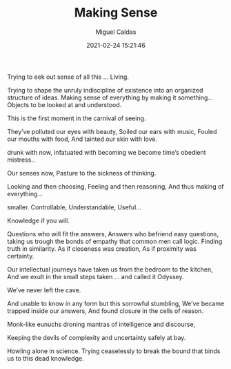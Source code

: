 ﻿---
layout: source/_posts
title: Making Sense
author: Miguel Caldas
date: 2021-02-24 15:21:46
---


Trying to eek out sense of all this … 
Living.

Trying to shape the unruly indiscipline of existence
into an organized structure of ideas.
Making sense of everything by making it something…
Objects to be looked at and understood.

This is the first moment in the carnival of seeing.


They’ve polluted our eyes with beauty,
Soiled our ears with music,
Fouled our mouths with food,
And tainted our skin with love.

drunk with now,
infatuated with becoming
we become time’s obedient mistress..

Our senses now,
Pasture to the sickness of thinking.

Looking and then choosing,
Feeling and then reasoning,
And thus making of everything…

smaller.
Controllable,
Understandable,
Useful…

Knowledge if you will.


Questions who will fit the answers,
Answers who befriend easy questions,
taking us trough the bonds of empathy
that common men call logic.
Finding truth in similarity.
As if closeness was creation,
As if proximity was certainty.

Our intellectual journeys have taken us from the bedroom to the kitchen,
And we exult in the small steps taken … and called it Odyssey.

We’ve never left the cave.

And unable to know in any form but this sorrowful stumbling,
We’ve became trapped inside our answers,
And found closure in the cells of reason.

Monk-like eunuchs droning mantras of intelligence and discourse,

Keeping the devils of complexity and uncertainty safely at bay.

Howling alone in science.
Trying ceaselessly to break the bound that binds us to this dead knowledge.
